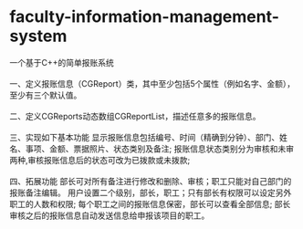 # faculty-information-management-system
一个基于C++的简单报账系统<br/>  <br/>
一、定义报账信息（CGReport）类，其中至少包括5个属性（例如名字、金额），至少有三个默认值。<br/>  <br/> 二、定义CGReports动态数组CGReportList，描述任意多的报账信息。<br/> <br/> 三、实现如下基本功能 显示报账信息包括编号、时间（精确到分钟）、部门、姓名、事项、金额、票据照片、状态类别及备注; 报账信息状态类别分为审核和未审两种,审核报账信息后的状态可改为已拨款或未拨款; <br/>  <br/> 四、拓展功能 部长可对所有备注进行修改和删除、审核；职工只能对自己部门的报账备注编辑。 用户设置二个级别，部长，职工；只有部长有权限可以设定另外职工的人数和权限; 每个职工之间的报账信息保密，部长可以查看全部信息; 部长审核之后的报账信息自动发送信息给申报该项目的职工。
